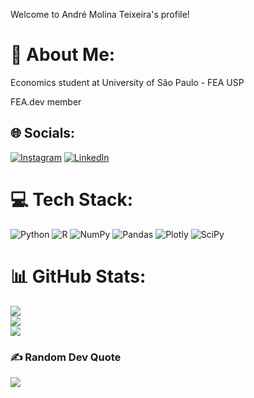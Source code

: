 Welcome to André Molina Teixeira's profile!

# 💫 About Me:
Economics student at University of São Paulo - FEA USP

FEA.dev member

## 🌐 Socials:
[![Instagram](https://img.shields.io/badge/Instagram-%23E4405F.svg?logo=Instagram&logoColor=white)](https://instagram.com/andre_m_t_) [![LinkedIn](https://img.shields.io/badge/LinkedIn-%230077B5.svg?logo=linkedin&logoColor=white)](https://linkedin.com/in/andré-molina-teixeira) 

# 💻 Tech Stack:
![Python](https://img.shields.io/badge/python-3670A0?style=for-the-badge&logo=python&logoColor=ffdd54) ![R](https://img.shields.io/badge/r-%23276DC3.svg?style=for-the-badge&logo=r&logoColor=white) ![NumPy](https://img.shields.io/badge/numpy-%23013243.svg?style=for-the-badge&logo=numpy&logoColor=white) ![Pandas](https://img.shields.io/badge/pandas-%23150458.svg?style=for-the-badge&logo=pandas&logoColor=white) ![Plotly](https://img.shields.io/badge/Plotly-%233F4F75.svg?style=for-the-badge&logo=plotly&logoColor=white) ![SciPy](https://img.shields.io/badge/SciPy-%230C55A5.svg?style=for-the-badge&logo=scipy&logoColor=%white)
# 📊 GitHub Stats:
![](https://github-readme-stats.vercel.app/api?username=andremt012&theme=dark&hide_border=false&include_all_commits=false&count_private=false)<br/>
![](https://github-readme-streak-stats.herokuapp.com/?user=andremt012&theme=dark&hide_border=false)<br/>
![](https://github-readme-stats.vercel.app/api/top-langs/?username=andremt012&theme=dark&hide_border=false&include_all_commits=false&count_private=false&layout=compact)

### ✍️ Random Dev Quote
![](https://quotes-github-readme.vercel.app/api?type=horizontal&theme=radical)
